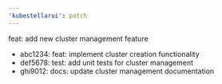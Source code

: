 ```yaml
---
'kubestellarui': patch
---
```


feat: add new cluster management feature

- abc1234: feat: implement cluster creation functionality
- def5678: test: add unit tests for cluster management
- ghi9012: docs: update cluster management documentation 